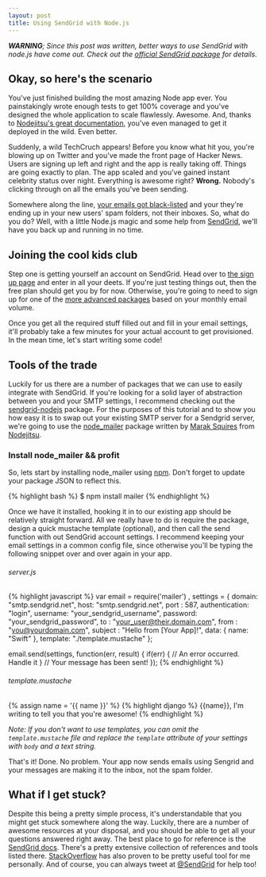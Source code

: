 ```yaml
---
layout: post
title: Using SendGrid with Node.js
---
```


_**WARNING**; Since this post was written, better ways to use SendGrid with
node.js have come out.  Check out the [official SendGrid
package](http://github.com/sendgrid/sendgrid-nodejs) for details._

## Okay, so here's the scenario

You've just finished building the most amazing Node app ever.  You
painstakingly wrote enough tests to get 100% coverage and you've designed the
whole application to scale flawlessly. Awesome. And, thanks to [Nodejitsu's 
great documentation](https://github.com/nodejitsu/handbook#hiworld),
you've even managed to get it deployed in the wild. Even better.

Suddenly, a wild TechCruch appears! Before you know what hit you, you're
blowing up on Twitter and you've made the front page of Hacker News. Users are
signing up left and right and the app is really taking off.
Things are going exactly to plan. The app scaled and you've gained instant
celebrity status over night.  Everything is awesome right?  __Wrong.__  Nobody's
clicking through on all the emails you've been sending.

Somewhere along the line, [your emails got
black-listed](http://www.slideshare.net/nextemarketing/sendgrid-deliverability-guide)
and your they're ending up in your new users' spam folders, not their inboxes.
So, what do you do? Well, with a little Node.js magic and some help from
[SendGrid](http://sendgrid.com), we'll have you back up and running in no
time.

## Joining the cool kids club

Step one is getting yourself an account on SendGrid.  Head over to [the sign
up page](https://sendgrid.com/user/signup/) and enter in all your deets.  If
you're just testing things out, then the free plan should get you by for now.
Otherwise, you're going to need to sign up for one of the [more advanced
packages](http://sendgrid.com/pricing.html) based on your monthly email
volume.

Once you get all the required stuff filled out and fill in your email settings, 
it'll probably take a few minutes for your actual account to get provisioned.
In the mean time, let's start writing some code!

## Tools of the trade

Luckily for us there are a number of packages that we can use to easily
integrate with SendGrid.  If you're looking for a solid layer of abstraction
between you and your SMTP settings, I recommend checking out the
[sendgrid-nodejs](https://github.com/sendgrid/sendgrid-nodejs) package.  For
the purposes of this tutorial and to show you how easy it is to swap out your
existing SMTP server for a Sendgrid server, we're going to use the
[node_mailer](https://github.com/marak/node_mailer) package written by [Marak
Squires](https://twitter.com/#!/marak) from
[Nodejitsu](http://nodejitsu.com/).

### Install node_mailer && profit

So, lets start by installing node_mailer using [npm](http://npmjs.org/).
Don't forget to update your package JSON to reflect this.

{% highlight bash %}
$ npm install mailer
{% endhighlight %}

Once we have it installed, hooking it in to our existing app should be
relatively straight forward. All we really have to do is require the package,
design a quick mustache template (optional), and then call the send function
with out SendGrid account settings. I recommend keeping your email settings in
a common config file, since otherwise you'll be typing the following snippet
over and over again in your app.

###### server.js

{% highlight javascript %}
var email = require('mailer')
  , settings = {
      domain: "smtp.sendgrid.net",
      host: "smtp.sendgrid.net",
      port : 587,
      authentication: "login",
      username: "your_sendgrid_username",
      password: "your_sendgrid_password",
      to : "your_user@their.domain.com",
      from : "you@yourdomain.com",
      subject : "Hello from [Your App]!",
      data: {
        name: "Swift"
      },
      template: "./template.mustache"
  };

email.send(settings, function(err, result) {
    if(err) {
      // An error occurred. Handle it
    }
    // Your message has been sent!
});
{% endhighlight %}


###### template.mustache

{% assign name = '{{ name }}' %}
{% highlight django %}
{{name}}, I'm writing to tell you that you're awesome!
{% endhighlight %}

_Note: If you don't want to use templates, you can omit the
`template.mustache` file and replace the `template` attribute of your settings
with `body` and a text string._

That's it! Done. No problem.  Your app now sends emails using Sengrid and your
messages are making it to the inbox, not the spam folder.

## What if I get stuck?

Despite this being a pretty simple process, it's understandable that you might
get stuck somewhere along the way.  Luckily, there are a number of awesome
resources at your disposal, and you should be able to get all your questions
answered right away.  The best place to go for reference is the [SendGrid
docs](http://docs.sendgrid.com/).  There's a pretty extensive collection of
references and tools listed there.  [StackOverflow](http://stackoverflow.com/questions/tagged/sendgrid) 
has also proven to be pretty useful tool for me personally.  And of course, you 
can always tweet at [@SendGrid](https://twitter.com/#!/sendgrid) for help too!
